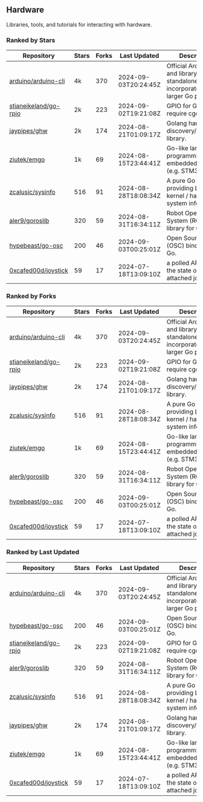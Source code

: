 ## Hardware

Libraries, tools, and tutorials for interacting with hardware.

### Ranked by Stars

| Repository | Stars | Forks | Last Updated | Description | 
|------------|-------|-------|--------------|-------------|
| [arduino/arduino-cli](https://github.com/arduino/arduino-cli) | 4k | 370 | 2024-09-03T20:24:45Z |  Official Arduino CLI and library. Can run standalone, or be incorporated into larger Go projects. |
| [stianeikeland/go-rpio](https://github.com/stianeikeland/go-rpio) | 2k | 223 | 2024-09-02T19:21:08Z |  GPIO for Go, doesn't require cgo. |
| [jaypipes/ghw](https://github.com/jaypipes/ghw) | 2k | 174 | 2024-08-21T01:09:17Z |  Golang hardware discovery/inspection library. |
| [ziutek/emgo](https://github.com/ziutek/emgo) | 1k | 69 | 2024-08-15T23:44:41Z |  Go-like language for programming embedded systems (e.g. STM32 MCU). |
| [zcalusic/sysinfo](https://github.com/zcalusic/sysinfo) | 516 | 91 | 2024-08-28T18:08:34Z |  A pure Go library providing Linux OS / kernel / hardware system information. |
| [aler9/goroslib](https://github.com/aler9/goroslib) | 320 | 59 | 2024-08-31T16:34:11Z |  Robot Operating System (ROS) library for Go. |
| [hypebeast/go-osc](https://github.com/hypebeast/go-osc) | 200 | 46 | 2024-09-03T00:25:01Z |  Open Sound Control (OSC) bindings for Go. |
| [0xcafed00d/joystick](https://github.com/0xcafed00d/joystick) | 59 | 17 | 2024-07-18T13:09:10Z |  a polled API to read the state of an attached joystick. |

### Ranked by Forks

| Repository | Stars | Forks | Last Updated | Description | 
|------------|-------|-------|--------------|-------------|
| [arduino/arduino-cli](https://github.com/arduino/arduino-cli) | 4k | 370 | 2024-09-03T20:24:45Z |  Official Arduino CLI and library. Can run standalone, or be incorporated into larger Go projects. |
| [stianeikeland/go-rpio](https://github.com/stianeikeland/go-rpio) | 2k | 223 | 2024-09-02T19:21:08Z |  GPIO for Go, doesn't require cgo. |
| [jaypipes/ghw](https://github.com/jaypipes/ghw) | 2k | 174 | 2024-08-21T01:09:17Z |  Golang hardware discovery/inspection library. |
| [zcalusic/sysinfo](https://github.com/zcalusic/sysinfo) | 516 | 91 | 2024-08-28T18:08:34Z |  A pure Go library providing Linux OS / kernel / hardware system information. |
| [ziutek/emgo](https://github.com/ziutek/emgo) | 1k | 69 | 2024-08-15T23:44:41Z |  Go-like language for programming embedded systems (e.g. STM32 MCU). |
| [aler9/goroslib](https://github.com/aler9/goroslib) | 320 | 59 | 2024-08-31T16:34:11Z |  Robot Operating System (ROS) library for Go. |
| [hypebeast/go-osc](https://github.com/hypebeast/go-osc) | 200 | 46 | 2024-09-03T00:25:01Z |  Open Sound Control (OSC) bindings for Go. |
| [0xcafed00d/joystick](https://github.com/0xcafed00d/joystick) | 59 | 17 | 2024-07-18T13:09:10Z |  a polled API to read the state of an attached joystick. |

### Ranked by Last Updated

| Repository | Stars | Forks | Last Updated | Description | 
|------------|-------|-------|--------------|-------------|
| [arduino/arduino-cli](https://github.com/arduino/arduino-cli) | 4k | 370 | 2024-09-03T20:24:45Z |  Official Arduino CLI and library. Can run standalone, or be incorporated into larger Go projects. |
| [hypebeast/go-osc](https://github.com/hypebeast/go-osc) | 200 | 46 | 2024-09-03T00:25:01Z |  Open Sound Control (OSC) bindings for Go. |
| [stianeikeland/go-rpio](https://github.com/stianeikeland/go-rpio) | 2k | 223 | 2024-09-02T19:21:08Z |  GPIO for Go, doesn't require cgo. |
| [aler9/goroslib](https://github.com/aler9/goroslib) | 320 | 59 | 2024-08-31T16:34:11Z |  Robot Operating System (ROS) library for Go. |
| [zcalusic/sysinfo](https://github.com/zcalusic/sysinfo) | 516 | 91 | 2024-08-28T18:08:34Z |  A pure Go library providing Linux OS / kernel / hardware system information. |
| [jaypipes/ghw](https://github.com/jaypipes/ghw) | 2k | 174 | 2024-08-21T01:09:17Z |  Golang hardware discovery/inspection library. |
| [ziutek/emgo](https://github.com/ziutek/emgo) | 1k | 69 | 2024-08-15T23:44:41Z |  Go-like language for programming embedded systems (e.g. STM32 MCU). |
| [0xcafed00d/joystick](https://github.com/0xcafed00d/joystick) | 59 | 17 | 2024-07-18T13:09:10Z |  a polled API to read the state of an attached joystick. |


